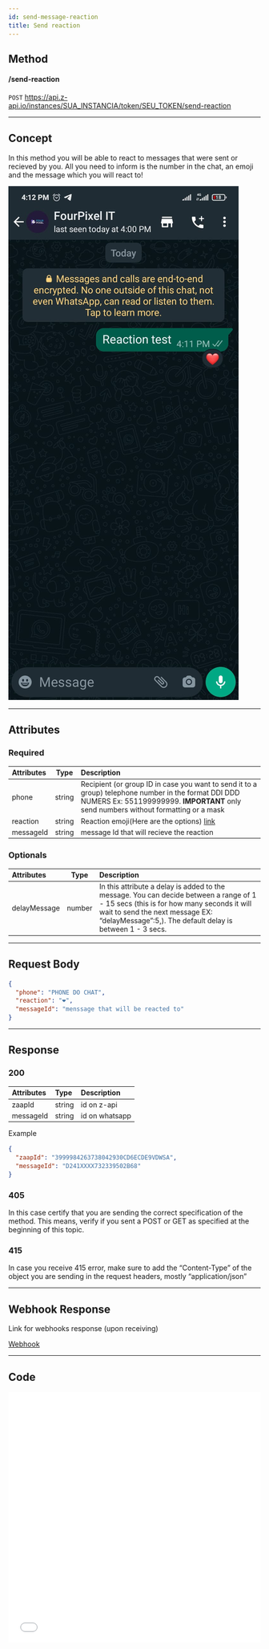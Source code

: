 ```yaml
---
id: send-message-reaction
title: Send reaction 
---
```


## Method 

#### /send-reaction

`POST` https://api.z-api.io/instances/SUA_INSTANCIA/token/SEU_TOKEN/send-reaction

---

## Concept 

In this method you will be able to react to messages that were sent or recieved by you. All you need to inform is the number in the chat, an emoji and the message which you will react to! 



![image](../../../../../img/Reaction.jpeg)

---

## Attributes

[link]: https://fsymbols.com/pt/emoji/

### Required

| Attributes | Type | Description |
| :-- | :-: | :-- |
| phone | string | Recipient (or group ID in case you want to send it to a group) telephone number in the format DDI DDD NUMERS Ex: 551199999999. **IMPORTANT**  only send numbers without formatting or a mask  |
| reaction | string | Reaction emoji(Here are the options) [link] |
| messageId | string | message Id that will recieve the reaction |

### Optionals 

| Attributes | Type | Description |
| :-- | :-: | :-- |
| delayMessage | number | In this attribute a delay is added to the message. You can decide between a range of 1 - 15 secs (this is for how many seconds it will wait to send the next message EX: “delayMessage”:5,). The default delay is between 1 - 3 secs. |

---

## Request Body

```json
{
  "phone": "PHONE DO CHAT",
  "reaction": "❤️",
  "messageId": "menssage that will be reacted to"
}
```

---

## Response

### 200

| Attributes | Type   | Description      |
| :-------- | :----- | :------------- |
| zaapId    | string | id on z-api    |
| messageId | string | id on whatsapp |

Example 

```json
{
  "zaapId": "3999984263738042930CD6ECDE9VDWSA",
  "messageId": "D241XXXX732339502B68"
}
```

### 405

In this case certify that you are sending the correct specification of the method. This means, verify if you sent a POST or GET as specified at the beginning of this topic.
### 415

In case you receive 415 error, make sure to add the “Content-Type” of the object you are sending in the request headers, mostly “application/json”

---

## Webhook Response

Link for webhooks response (upon receiving)

[Webhook](../webhooks/on-message-received#exemplo-de-retorno-de-reação)

---

## Code

<iframe src="//api.apiembed.com/?source=https://raw.githubusercontent.com/Z-API/z-api-docs/main/json-examples/send-reaction.json&targets=all" frameborder="0" scrolling="no" width="100%" height="500px" seamless></iframe>
